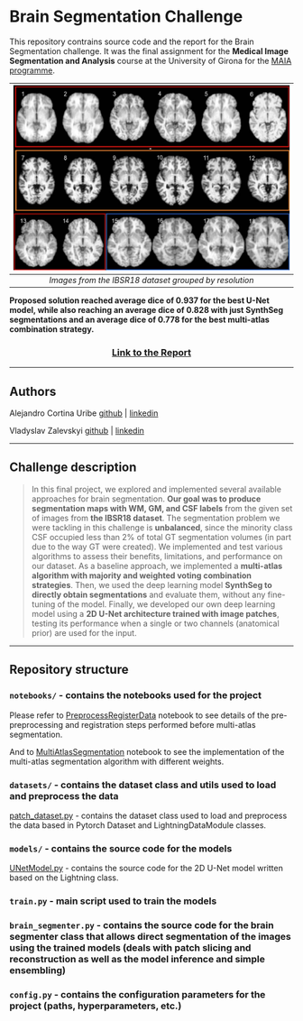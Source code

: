 # Brain Segmentation Challenge
This repository contrains source code and the report for the Brain Segmentation challenge. It was the final assignment for the **Medical Image Segmentation and Analysis** course at the University of Girona for the [MAIA programme](https://maiamaster.udg.edu/).

|![img](figures/ibsr_ex.png)|
| :--: | 
| *Images from the IBSR18 dataset grouped by resolution* |

**Proposed solution reached average dice of 0.937 for the best U-Net model, while also reaching an average dice of 0.828 with just SynthSeg segmentations and  an average dice of 0.778 for the best multi-atlas combination strategy.**
<center> <h3> <a href=MISA Final Project.pdf>Link to the Report </a></h3></center>

___
## Authors
Alejandro Cortina Uribe [github](https://github.com/alexCortinaU) | [linkedin](https://www.linkedin.com/in/acortinau/)

Vladyslav Zalevskyi [github](https://github.com/Vivikar) | [linkedin](https://www.linkedin.com/in/vlad-zalevskyi/)
___
## Challenge description

>In this final project, we explored and implemented several available approaches for brain segmentation. **Our goal was to produce segmentation maps with WM, GM, and CSF labels** from the given set of images from **the IBSR18 dataset**. The segmentation problem we were tackling in this challenge is **unbalanced**, since the minority class CSF occupied less than 2% of total GT segmentation volumes (in part due to the way GT were created). We implemented and test various algorithms to assess their benefits, limitations, and performance on our dataset. As a baseline approach, we implemented a **multi-atlas algorithm with majority and weighted voting combination strategies**. Then, we used the deep learning model **SynthSeg to directly obtain segmentations** and evaluate them, without any fine-tuning of the model. Finally, we developed our own deep learning model using a **2D U-Net architecture trained with image patches**, testing its performance when a single or two channels (anatomical prior) are used for the input.
___

## Repository structure

### `notebooks/` - contains the notebooks used for the project


Please refer to [PreprocessRegisterData](notebooks/0_PreprocessRegisterData.ipynb) notebook to see details of the pre-preprocessing and registration steps performed before multi-atlas segmentation.

And to [MultiAtlasSegmentation](notebooks/1_MultiAtlasSegmentation.ipynb) notebook to see the implementation of the multi-atlas segmentation algorithm with different weights.


### `datasets/` - contains the dataset class and utils used to load and preprocess the data
[patch_dataset.py](datasets/patch_dataset.py) - contains the dataset class used to load and preprocess the data based in Pytorch Dataset and LightningDataModule classes.

### `models/` - contains the source code for the models
[UNetModel.py](models/UNetModel.py) - contains the source code for the 2D U-Net model written based on the Lightning class.

### `train.py` - main script used to train the models

### `brain_segmenter.py` - contains the source code for the brain segmenter class that allows direct segmentation of the images using the trained models (deals with patch slicing and reconstruction as well as the model inference and simple ensembling)

### `config.py` - contains the configuration parameters for the project (paths, hyperparameters, etc.)
